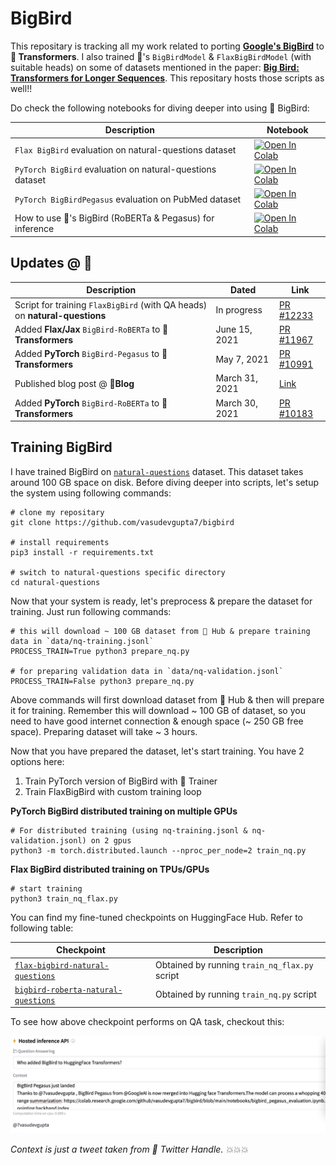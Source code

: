 # BigBird

This repositary is tracking all my work related to porting [**Google's BigBird**](https://github.com/google-research/bigbird) to **🤗 Transformers**. I also trained 🤗's `BigBirdModel` & `FlaxBigBirdModel` (with suitable heads) on some of datasets mentioned in the paper: [**Big Bird: Transformers for Longer Sequences**](https://arxiv.org/abs/2007.14062). This repositary hosts those scripts as well!!

Do check the following notebooks for diving deeper into using 🤗 BigBird:

| Description   | Notebook |
|---------------|----------|
| `Flax BigBird` evaluation on natural-questions dataset | <a href="https://colab.research.google.com/github/vasudevgupta7/bigbird/blob/main/notebooks/evaluate-flax-natural-questions.ipynb" target="_parent"><img src="https://colab.research.google.com/assets/colab-badge.svg" alt="Open In Colab"/></a> |
| `PyTorch BigBird` evaluation on natural-questions dataset | <a href="https://colab.research.google.com/github/vasudevgupta7/bigbird/blob/main/notebooks/evaluate-torch-natural-questions.ipynb" target="_parent"><img src="https://colab.research.google.com/assets/colab-badge.svg" alt="Open In Colab"/></a> |
| `PyTorch BigBirdPegasus` evaluation on PubMed dataset | <a href="https://colab.research.google.com/github/vasudevgupta7/bigbird/blob/main/notebooks/bigbird_pegasus_evaluation.ipynb" target="_parent"><img src="https://colab.research.google.com/assets/colab-badge.svg" alt="Open In Colab"/></a> |
| How to use 🤗's BigBird (RoBERTa & Pegasus) for inference | <a href="https://colab.research.google.com/github/vasudevgupta7/bigbird/blob/main/notebooks/bigbird-inference.ipynb" target="_parent"><img src="https://colab.research.google.com/assets/colab-badge.svg" alt="Open In Colab"/></a> |


## Updates @ 🤗

| Description                | Dated                | Link                |
|----------------------------|----------------------|---------------------|
| Script for training `FlaxBigBird` (with QA heads) on **natural-questions** | In progress | [PR #12233](https://github.com/huggingface/transformers/pull/12233) |
| Added **Flax/Jax** `BigBird-RoBERTa` to **🤗Transformers** | June 15, 2021  | [PR #11967](https://github.com/huggingface/transformers/pull/11967) |                                             
| Added **PyTorch** `BigBird-Pegasus` to **🤗Transformers**  | May 7, 2021    | [PR #10991](https://github.com/huggingface/transformers/pull/10991) |
| Published blog post @ **🤗Blog**                          | March 31, 2021 | [Link](https://huggingface.co/blog/big-bird)                        |
| Added **PyTorch** `BigBird-RoBERTa` to **🤗Transformers**  | March 30, 2021 | [PR #10183](https://github.com/huggingface/transformers/pull/10183) |


## Training BigBird

I have trained BigBird on [`natural-questions`](https://huggingface.co/datasets/natural_questions) dataset. This dataset takes around 100 GB space on disk. Before diving deeper into scripts, let's setup the system using following commands:

```shell
# clone my repositary
git clone https://github.com/vasudevgupta7/bigbird

# install requirements
pip3 install -r requirements.txt

# switch to natural-questions specific directory
cd natural-questions
```

Now that your system is ready, let's preprocess & prepare the dataset for training. Just run following commands:

```shell
# this will download ~ 100 GB dataset from 🤗 Hub & prepare training data in `data/nq-training.jsonl`
PROCESS_TRAIN=True python3 prepare_nq.py

# for preparing validation data in `data/nq-validation.jsonl`
PROCESS_TRAIN=False python3 prepare_nq.py
```

Above commands will first download dataset from 🤗 Hub & then will prepare it for training. Remember this will download ~ 100 GB of dataset, so you need to have good internet connection & enough space (~ 250 GB free space). Preparing dataset will take ~ 3 hours.

Now that you have prepared the dataset, let's start training. You have 2 options here:

1. Train PyTorch version of BigBird with 🤗 Trainer
2. Train FlaxBigBird with custom training loop

**PyTorch BigBird distributed training on multiple GPUs**

```
# For distributed training (using nq-training.jsonl & nq-validation.jsonl) on 2 gpus
python3 -m torch.distributed.launch --nproc_per_node=2 train_nq.py
```

**Flax BigBird distributed training on TPUs/GPUs**

```shell
# start training
python3 train_nq_flax.py
```

You can find my fine-tuned checkpoints on HuggingFace Hub. Refer to following table:

| Checkpoint     |  Description     |
|----------------|------------------|
| [`flax-bigbird-natural-questions`](https://huggingface.co/vasudevgupta/bigbird-roberta-natural-questions) | Obtained by running `train_nq_flax.py` script |
| [`bigbird-roberta-natural-questions`](https://huggingface.co/vasudevgupta/bigbird-roberta-natural-questions) | Obtained by running `train_nq.py` script |

To see how above checkpoint performs on QA task, checkout this: 

![](assets/infer-bigbird-nq.png)

*Context is just a tweet taken from 🤗 Twitter Handle. 💥💥💥*
